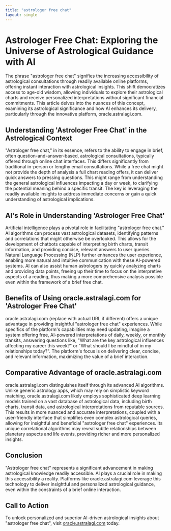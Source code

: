 ```yaml
---
title: "astrologer free chat"
layout: single
---
```


# Astrologer Free Chat: Exploring the Universe of Astrological Guidance with AI

The phrase "astrologer free chat" signifies the increasing accessibility of astrological consultations through readily available online platforms, offering instant interaction with astrological insights. This shift democratizes access to age-old wisdom, allowing individuals to explore their astrological charts and receive personalized interpretations without significant financial commitments.  This article delves into the nuances of this concept, examining its astrological significance and how AI enhances its delivery, particularly through the innovative platform, oracle.astralagi.com.

## Understanding 'Astrologer Free Chat' in the Astrological Context

"Astrologer free chat," in its essence, refers to the ability to engage in brief, often question-and-answer-based, astrological consultations, typically offered through online chat interfaces.  This differs significantly from traditional in-person or lengthy email consultations. While a free chat might not provide the depth of analysis a full chart reading offers, it can deliver quick answers to pressing questions.  This might range from understanding the general astrological influences impacting a day or week, to clarifying the potential meaning behind a specific transit. The key is leveraging the readily available insights to address immediate concerns or gain a quick understanding of astrological implications.

## AI's Role in Understanding 'Astrologer Free Chat'

Artificial intelligence plays a pivotal role in facilitating "astrologer free chat." AI algorithms can process vast astrological datasets, identifying patterns and correlations that might otherwise be overlooked.  This allows for the development of chatbots capable of interpreting birth charts, transit information, and providing concise, relevant answers to user queries.  Natural Language Processing (NLP) further enhances the user experience, enabling more natural and intuitive communication with these AI-powered systems.  AI can also assist human astrologers by quickly analyzing charts and providing data points, freeing up their time to focus on the interpretive aspects of a reading, thus making a more comprehensive analysis possible even within the framework of a brief free chat.

## Benefits of Using oracle.astralagi.com for 'Astrologer Free Chat'

oracle.astralagi.com (replace with actual URL if different) offers a unique advantage in providing insightful "astrologer free chat" experiences. While specifics of the platform's capabilities may need updating, imagine a system offering free, AI-powered interpretations of daily, weekly, or monthly transits, answering questions like, "What are the key astrological influences affecting my career this week?" or "What should I be mindful of in my relationships today?". The platform's focus is on delivering clear, concise, and relevant information, maximizing the value of a brief interaction.

## Comparative Advantage of oracle.astralagi.com

oracle.astralagi.com distinguishes itself through its advanced AI algorithms. Unlike generic astrology apps, which may rely on simplistic keyword matching, oracle.astralagi.com likely employs sophisticated deep learning models trained on a vast database of astrological data, including birth charts, transit data, and astrological interpretations from reputable sources.  This results in more nuanced and accurate interpretations, coupled with a user-friendly interface that simplifies even complex astrological queries, allowing for insightful and beneficial "astrologer free chat" experiences. Its unique correlational algorithms may reveal subtle relationships between planetary aspects and life events, providing richer and more personalized insights.

## Conclusion

"Astrologer free chat" represents a significant advancement in making astrological knowledge readily accessible. AI plays a crucial role in making this accessibility a reality.  Platforms like oracle.astralagi.com leverage this technology to deliver insightful and personalized astrological guidance, even within the constraints of a brief online interaction.

## Call to Action

To unlock personalized and superior AI-driven astrological insights about "astrologer free chat", visit [oracle.astralagi.com](https://oracle.astralagi.com) today.